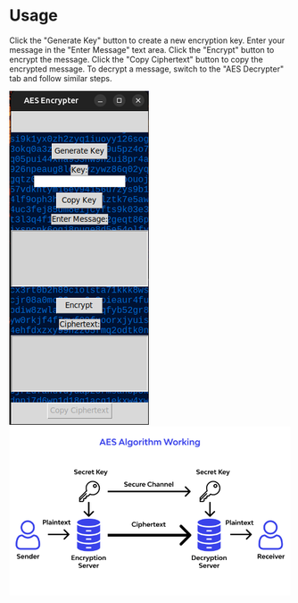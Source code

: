 # **Usage**
Click the "Generate Key" button to create a new encryption key.
Enter your message in the "Enter Message" text area.
Click the "Encrypt" button to encrypt the message.
Click the "Copy Ciphertext" button to copy the encrypted message.
To decrypt a message, switch to the "AES Decrypter" tab and follow similar steps.

![AES Encrypter/Decrypter Screenshot](https://github.com/S-iddharth/Rakshak/blob/main/Screenshot%20from%202023-09-05%2019-41-14.png)
![AES Encrypter/Decrypter Screenshot](https://github.com/S-iddharth/Rakshak/blob/main/1684246625426.png)

